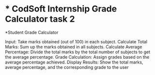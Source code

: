#  * CodSoft Internship Grade Calculator task 2

*Student Grade Calculator

Input: Take marks obtained (out of 100) in each subject.
Calculate Total Marks: Sum up the marks obtained in all subjects. 
Calculate Average Percentage: Divide the total marks by the total number of subjects to get the average percentage. 
Grade Calculation: Assign grades based on the average percentage achieved. 
Display Results: Show the total marks, average percentage, and the corresponding grade to the user
